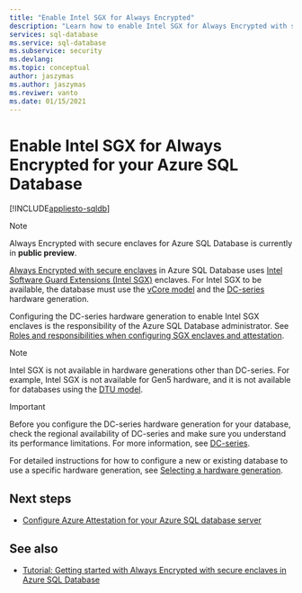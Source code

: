 ```yaml
---
title: "Enable Intel SGX for Always Encrypted"
description: "Learn how to enable Intel SGX for Always Encrypted with secure enclaves in Azure SQL Database by selecting an SGX-enabled hardware generation."
services: sql-database
ms.service: sql-database
ms.subservice: security
ms.devlang: 
ms.topic: conceptual
author: jaszymas
ms.author: jaszymas
ms.reviwer: vanto
ms.date: 01/15/2021 
---
```

# Enable Intel SGX for Always Encrypted for your Azure SQL Database 

[!INCLUDE[appliesto-sqldb](../includes/appliesto-sqldb.md)]

> [!NOTE]
> Always Encrypted with secure enclaves for Azure SQL Database is currently in **public preview**.

[Always Encrypted with secure enclaves](/sql/relational-databases/security/encryption/always-encrypted-enclaves) in Azure SQL Database uses [Intel Software Guard Extensions (Intel SGX)](https://itpeernetwork.intel.com/microsoft-azure-confidential-computing/) enclaves. For Intel SGX to be available, the database must use the [vCore model](service-tiers-vcore.md) and the [DC-series](service-tiers-sql-database-vcore.md#dc-series) hardware generation.

Configuring the DC-series hardware generation to enable Intel SGX enclaves is the responsibility of the Azure SQL Database administrator. See [Roles and responsibilities when configuring SGX enclaves and attestation](always-encrypted-enclaves-plan.md#roles-and-responsibilities-when-configuring-sgx-enclaves-and-attestation).

> [!NOTE]
> Intel SGX is not available in hardware generations other than DC-series. For example, Intel SGX is not available for Gen5 hardware, and it is not available for databases using the [DTU model](service-tiers-dtu.md).

> [!IMPORTANT]
> Before you configure the DC-series hardware generation for your database, check the regional availability of DC-series and make sure you understand its performance limitations. For more information, see [DC-series](service-tiers-sql-database-vcore.md#dc-series).

For detailed instructions for how to configure a new or existing database to use a specific hardware generation, see [Selecting a hardware generation](service-tiers-sql-database-vcore.md#selecting-a-hardware-generation).
   
## Next steps

- [Configure Azure Attestation for your Azure SQL database server](always-encrypted-enclaves-configure-attestation.md)

## See also

- [Tutorial: Getting started with Always Encrypted with secure enclaves in Azure SQL Database](always-encrypted-enclaves-getting-started.md)